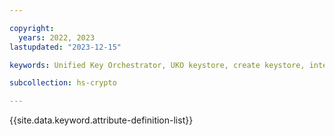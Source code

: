 ```yaml
---

copyright:
  years: 2022, 2023
lastupdated: "2023-12-15"

keywords: Unified Key Orchestrator, UKO keystore, create keystore, internal keystore， KMS keystore

subcollection: hs-crypto

---
```


{{site.data.keyword.attribute-definition-list}}



